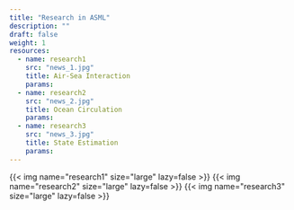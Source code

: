 ```yaml
---
title: "Research in ASML"
description: ""
draft: false
weight: 1
resources:
  - name: research1
    src: "news_1.jpg"
    title: Air-Sea Interaction
    params:
  - name: research2
    src: "news_2.jpg"
    title: Ocean Circulation
    params:
  - name: research3
    src: "news_3.jpg"
    title: State Estimation
    params:
---
```


{{< img name="research1" size="large" lazy=false >}}
{{< img name="research2" size="large" lazy=false >}}
{{< img name="research3" size="large" lazy=false >}}
